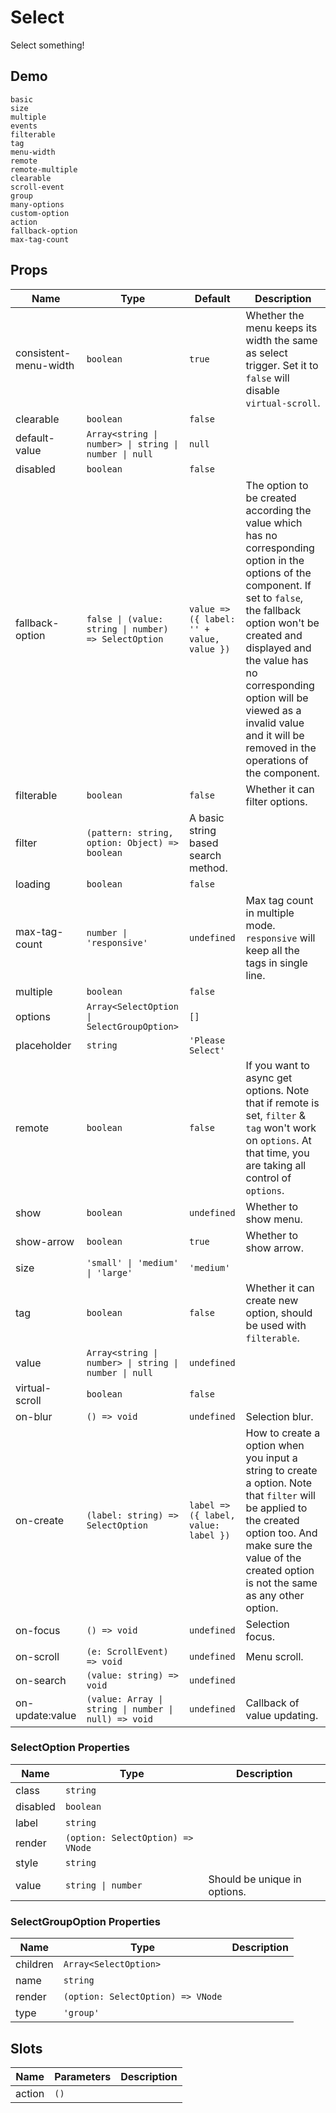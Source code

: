 # Select

Select something!

## Demo

```demo
basic
size
multiple
events
filterable
tag
menu-width
remote
remote-multiple
clearable
scroll-event
group
many-options
custom-option
action
fallback-option
max-tag-count
```

## Props

| Name | Type | Default | Description |
| --- | --- | --- | --- |
| consistent-menu-width | `boolean` | `true` | Whether the menu keeps its width the same as select trigger. Set it to `false` will disable `virtual-scroll`. |
| clearable | `boolean` | `false` |  |
| default-value | `Array<string \| number> \| string \| number \| null` | `null` |  |
| disabled | `boolean` | `false` |  |
| fallback-option | `false \| (value: string \| number) => SelectOption` | `value => ({ label: '' + value, value })` | The option to be created according the value which has no corresponding option in the options of the component. If set to `false`, the fallback option won't be created and displayed and the value has no corresponding option will be viewed as a invalid value and it will be removed in the operations of the component. |
| filterable | `boolean` | `false` | Whether it can filter options. |
| filter | `(pattern: string, option: Object) => boolean` | A basic string based search method. |  |
| loading | `boolean` | `false` |  |
| max-tag-count | `number \| 'responsive'` | `undefined` | Max tag count in multiple mode. `responsive` will keep all the tags in single line. |
| multiple | `boolean` | `false` |  |
| options | `Array<SelectOption \| SelectGroupOption>` | `[]` |  |
| placeholder | `string` | `'Please Select'` |  |
| remote | `boolean` | `false` | If you want to async get options. Note that if remote is set, `filter` & `tag` won't work on `options`. At that time, you are taking all control of `options`. |
| show | `boolean` | `undefined` | Whether to show menu. |
| show-arrow | `boolean` | `true` | Whether to show arrow. |
| size | `'small' \| 'medium' \| 'large'` | `'medium'` |  |
| tag | `boolean` | `false` | Whether it can create new option, should be used with `filterable`. |
| value | `Array<string \| number> \| string \| number \| null` | `undefined` |  |
| virtual-scroll | `boolean` | `false` |  |
| on-blur | `() => void` | `undefined` | Selection blur. |
| on-create | `(label: string) => SelectOption` | `label => ({ label, value: label })` | How to create a option when you input a string to create a option. Note that `filter` will be applied to the created option too. And make sure the value of the created option is not the same as any other option. |
| on-focus | `() => void` | `undefined` | Selection focus. |
| on-scroll | `(e: ScrollEvent) => void` | `undefined` | Menu scroll. |
| on-search | `(value: string) => void` | `undefined` |  |
| on-update:value | `(value: Array \| string \| number \| null) => void` | `undefined` | Callback of value updating. |

### SelectOption Properties

| Name     | Type                              | Description                  |
| -------- | --------------------------------- | ---------------------------- |
| class    | `string`                          |                              |
| disabled | `boolean`                         |                              |
| label    | `string`                          |                              |
| render   | `(option: SelectOption) => VNode` |                              |
| style    | `string`                          |                              |
| value    | `string \| number`                | Should be unique in options. |

### SelectGroupOption Properties

| Name     | Type                              | Description |
| -------- | --------------------------------- | ----------- |
| children | `Array<SelectOption>`             |             |
| name     | `string`                          |             |
| render   | `(option: SelectOption) => VNode` |             |
| type     | `'group'`                         |             |

## Slots

| Name   | Parameters | Description |
| ------ | ---------- | ----------- |
| action | `()`       |             |
